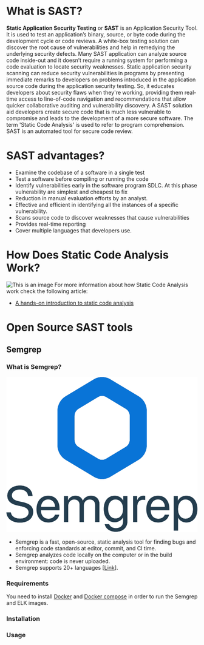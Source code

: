 # What is SAST? 
**Static Application Security Testing** or **SAST** is an Application Security Tool. It is used to test an application’s binary, source, or byte code during the development cycle or code reviews. A white-box testing solution can discover the root cause of vulnerabilities and help in remedying the underlying security defects. Many SAST application can analyze source code inside-out and it doesn’t require a running system for performing a code evaluation to locate security weaknesses.
Static application security scanning can reduce security vulnerabilities in programs by presenting immediate remarks to developers on problems introduced in the application source code during the application security testing. So, it educates developers about security flaws when they're working, providing them real-time access to line-of-code navigation and recommendations that allow quicker collaborative auditing and vulnerability discovery. A SAST solution aid developers create secure code that is much less vulnerable to compromise and leads to the development of a more secure software.
The term 'Static Code Analysis' is used to refer to program comprehension. SAST is an automated tool for secure code review.
# SAST advantages?
- Examine the codebase of a software in a single test
- Test a software before compiling or running the code
- Identify vulnerabilities early in the software program SDLC. At this phase vulnerability are simplest and cheapest to fix
- Reduction in manual evaluation efforts by an analyst.
- Effective and efficient in identifying all the instances of a specific vulnerability.
- Scans source code to discover weaknesses that cause vulnerabilities
- Provides real-time reporting
- Cover multiple languages that developers use.
# How Does Static Code Analysis Work?
![This is an image](https://deepsource.io/images/blog/static-analysis-python/pipeline.png)
For more information about how Static Code Analysis work check the following article:
- [A hands-on introduction to static code analysis](https://deepsource.io/blog/introduction-static-code-analysis/)
# Open Source SAST tools
## Semgrep
### What is Semgrep?
![This is an image](https://raw.githubusercontent.com/returntocorp/semgrep/develop/semgrep.svg)
- Semgrep is a fast, open-source, static analysis tool for finding bugs and enforcing code standards at editor, commit, and CI time.
- Semgrep analyzes code locally on the computer or in the build environment: code is never uploaded.
- Semgrep supports 20+ languages [[Link](https://semgrep.dev/docs/)].
### Requirements
You need to install [Docker](https://github.com/ArijMekki/Open-Source-SAST/blob/main/Docker.md) and [Docker compose](https://github.com/ArijMekki/Open-Source-SAST/blob/main/Docker_Compose.md) in order to run the Semgrep and ELK images.
### Installation
### Usage

